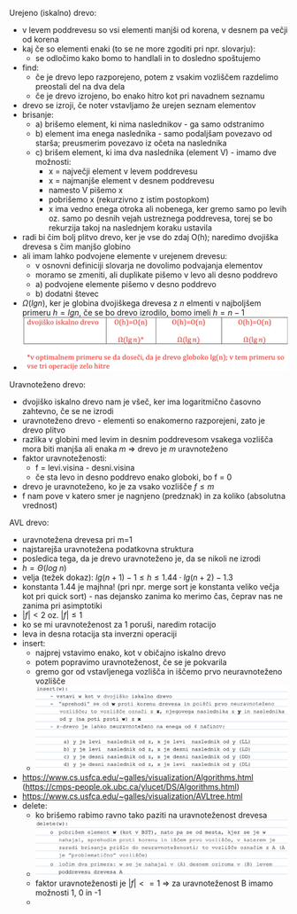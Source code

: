 Urejeno (iskalno) drevo:
- v levem poddrevesu so vsi elementi manjši od korena, v desnem pa večji od korena
- kaj če so elementi enaki (to se ne more zgoditi pri npr. slovarju):
	- se odločimo kako bomo to handlali in to dosledno spoštujemo
- find:
	- če je drevo lepo razporejeno, potem z vsakim vozliščem razdelimo preostali del na dva dela
	- če je drevo izrojeno, bo enako hitro kot pri navadnem seznamu
- drevo se izroji, če noter vstavljamo že urejen seznam elementov
- brisanje:
	- a) brišemo element, ki nima naslednikov - ga samo odstranimo
	- b) element ima enega naslednika - samo podaljšam povezavo od starša; preusmerim povezavo iz očeta na naslednika
	- c) brišem element, ki ima dva naslednika (element V) - imamo dve možnosti:
		- x = največji element v levem poddrevesu
		- x = najmanjše element v desnem poddrevesu
		- namesto V pišemo x
		- pobrišemo x (rekurzivno z istim postopkom)
		- x ima vedno enega otroka ali nobenega, ker gremo samo po levih oz. samo po desnih vejah ustreznega poddrevesa, torej se bo rekurzija takoj na naslednjem koraku ustavila
- radi bi čim bolj plitvo drevo, ker je vse do zdaj O(h); naredimo dvojiška drevesa s čim manjšo globino
- ali imam lahko podvojene elemente v urejenem drevesu:
	- v osnovni definiciji slovarja ne dovolimo podvajanja elementov
	- moramo se zmeniti, ali duplikate pišemo v levo ali desno poddrevo
	- a) podvojene elemente pišemo v desno poddrevo
	- b) dodatni števec
- $\Omega(lg n)$, ker je globina dvojiškega drevesa z $n$ elmenti v najboljšem primeru $h = lgn$, če se bo drevo izrodilo, bomo imeli $h = n - 1$
- ![500](../../Images3/Pasted%20image%2020250318090552.png)

Uravnoteženo drevo:
- dvojiško iskalno drevo nam je všeč, ker ima logaritmično časovno zahtevno, če se ne izrodi
- uravnoteženo drevo - elementi so enakomerno razporejeni, zato je drevo plitvo
- razlika v globini med levim in desnim poddrevesom vsakega vozlišča mora biti manjša ali enaka $m$ => drevo je $m$ uravnoteženo
- faktor uravnoteženosti:
	- f = levi.visina - desni.visina
	- če sta levo in desno poddrevo enako globoki, bo f = 0
- drevo je uravnoteženo, ko je za vsako vozlišče $f \leq m$
- f nam pove v katero smer je nagnjeno (predznak) in za koliko (absolutna vrednost)

AVL drevo:
- uravnotežena drevesa pri m=1
- najstarejša uravnotežena podatkovna struktura
- posledica tega, da je drevo uravnoteženo je, da se nikoli ne izrodi
- $h = \Theta(log \; n)$
- velja (težek dokaz): $lg(n + 1) - 1 \leq h \leq 1.44 \cdot lg(n+2) - 1.3$
- konstanta 1.44 je majhna! (pri npr. merge sort je konstanta veliko večja kot pri quick sort) - nas dejansko zanima ko merimo čas, čeprav nas ne zanima pri asimptotiki
- $|f| < 2$ oz. $|f| \leq 1$
- ko se mi uravnoteženost za 1 poruši, naredim rotacijo
- leva in desna rotacija sta inverzni operaciji
- insert:
	- najprej vstavimo enako, kot v običajno iskalno drevo
	- potem popravimo uravnoteženost, če se je pokvarila
	- gremo gor od vstavljenega vozlišča in iščemo prvo neuravnoteženo vozlišče
	- ![600](../../Images3/Pasted%20image%2020250318101252.png)
- https://www.cs.usfca.edu/~galles/visualization/Algorithms.html (https://cmps-people.ok.ubc.ca/ylucet/DS/Algorithms.html)
- https://www.cs.usfca.edu/~galles/visualization/AVLtree.html
- delete:
	- ko brišemo rabimo ravno tako paziti na uravnoteženost drevesa
	- ![600](../../Images3/Pasted%20image%2020250318105228.png)
	- faktor uravnoteženosti je $|f| <= 1$ => za uravnoteženost B imamo možnosti 1, 0 in -1
	- 